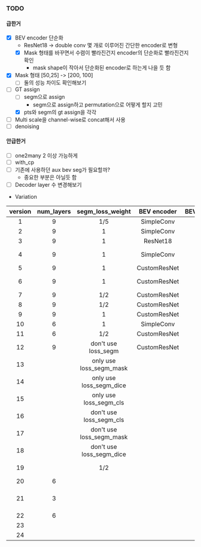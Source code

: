 ### TODO
#### 급한거
- [x] BEV encoder 단순화
	- ResNet18 -> double conv 몇 개로 이루어진 간단한 encoder로 변형
	- [x] Mask 형태를 바꾸면서 수렴이 빨라진건지 encoder의 단순화로 빨라진건지 확인
		- mask shape이 작아서 단순화된 encoder로 하는게 나을 듯 함
- [x] Mask 형태 [50,25] -> [200, 100]
	- [ ] 둘의 성능 차이도 확인해보기
- [ ] GT assign
	- [ ] segm으로 assign
		- segm으로 assign하고 permutation으로 어떻게 할지 고민
	- [x] pts와 segm의 gt assign을 각각
- [ ] Multi scale을 channel-wise로 concat해서 사용
- [ ] denoising
#### 안급한거
- [ ] one2many 2 이상 가능하게
- [ ] with_cp
- [ ] 기존에 사용하던 aux bev seg가 필요할까?
	- 중요한 부분은 아닐듯 함
- [ ] Decoder layer 수 변경해보기

- Variation

| version | num_layers | segm_loss_weight | BEV encoder | BEVseg | BEVresi | Assign | Performance |
| :--: | :--: | :--: | :--: | :--: | :--: | :--: | ---- |
| 1 | 9 | 1/5 | SimpleConv |  |  | same |  |
| 2 | 9 | 1 | SimpleConv |  |  | same |  |
| 3 | 9 | 1 | ResNet18 |  |  | same |  |
| 4 | 9 | 1 | SimpleConv |  |  | pts, segm dependently |  |
| 5 | 9 | 1 | CustomResNet |  |  | same |  |
| 6 | 9 | 1 | CustomResNet |  |  | pts, segm dependently |  |
| 7 | 9 | 1/2 | CustomResNet |  |  | same |  |
| 8 | 9 | 1/2 | CustomResNet | x |  | same |  |
| 9 | 9 | 1 | CustomResNet | x |  | same |  |
| 10 | 6 | 1 | SimpleConv |  |  | same |  |
| 11 | 6 | 1/2 | CustomResNet |  |  | same |  |
| 12 | 9 | don't use loss_segm | CustomResNet |  |  | same |  |
| 13 |  | only use loss_segm_mask |  |  |  | same |  |
| 14 |  | only use loss_segm_dice |  |  |  |  |  |
| 15 |  | only use loss_segm_cls |  |  |  |  |  |
| 16 |  | don't use loss_segm_cls |  |  |  |  |  |
| 17 |  | don't use loss_segm_mask |  |  |  |  |  |
| 18 |  | don't use loss_segm_dice |  |  |  |  |  |
| 19 |  | 1/2 |  |  |  | last pts layer |  |
| 20 | 6 |  |  |  |  |  |  |
| 21 | 3 |  |  |  |  | last pts layer, dependently |  |
| 22 | 6 |  |  |  |  |  |  |
| 23 |  |  |  |  | O |  |  |
| 24 |  |  |  |  |  |  |  |
